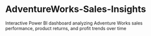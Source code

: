 # AdventureWorks-Sales-Insights
Interactive Power BI dashboard analyzing Adventure Works sales performance, product returns, and profit trends over time
